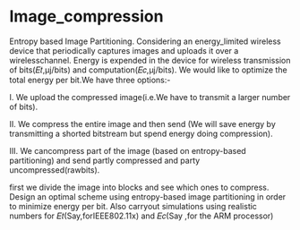 # Image_compression
Entropy based Image Partitioning.
Considering an energy_limited wireless device that periodically captures images and uploads it over a wirelesschannel. 
Energy is expended in the device for wireless transmission of bits(𝐸𝑡,μj/bits) and computation(𝐸𝑐,μj/bits).
We would like to optimize the total energy per bit.We have three options:-

I.   We upload the compressed image(i.e.We have to transmit a larger number of bits).

II.  We compress the entire image and then send (We will save energy by transmitting a shorted bitstream but spend energy doing compression).

III. We cancompress part of the image (based on entropy-based partitioning) and send partly compressed and party uncompressed(rawbits).

first we divide the image into blocks and see which ones to compress.
Design an optimal scheme using entropy-based image partitioning in order to minimize energy per bit.
Also carryout simulations using realistic numbers for 𝐸𝑡(Say,forIEEE802.11x) and 𝐸𝑐(Say ,for the ARM processor)
